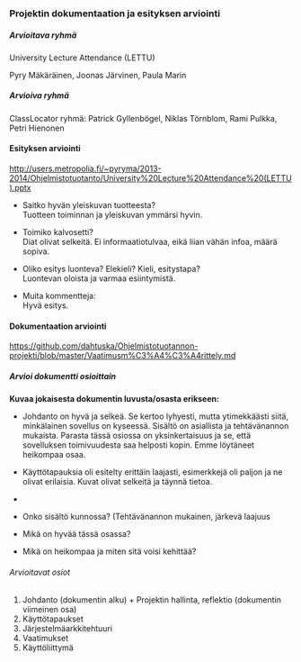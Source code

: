 ### Projektin dokumentaation ja esityksen arviointi

##### Arvioitava ryhmä

University Lecture Attendance (LETTU)

Pyry Mäkäräinen, Joonas Järvinen, Paula Marin

##### Arvioiva ryhmä

ClassLocator ryhmä: Patrick Gyllenbögel, Niklas Törnblom, Rami Pulkka, Petri Hienonen

#### Esityksen arviointi

http://users.metropolia.fi/~pyryma/2013-2014/Ohjelmistotuotanto/University%20Lecture%20Attendance%20(LETTU).pptx

 - Saitko hyvän yleiskuvan tuotteesta?
   <br> Tuotteen toiminnan ja yleiskuvan ymmärsi hyvin. 

 - Toimiko kalvosetti? 
   <br> Diat olivat selkeitä. Ei informaatiotulvaa, eikä liian vähän infoa, määrä sopiva.

 - Oliko esitys luonteva? Elekieli? Kieli, esitystapa? 
   <br> Luontevan oloista ja varmaa esiintymistä.

 - Muita kommentteja:
   <br> Hyvä esitys.
 
#### Dokumentaation arviointi

https://github.com/dahtuska/Ohjelmistotuotannon-projekti/blob/master/Vaatimusm%C3%A4%C3%A4rittely.md

##### Arvioi dokumentti osioittain

**Kuvaa jokaisesta dokumentin luvusta/osasta erikseen:**


 - Johdanto on hyvä ja selkeä. Se kertoo lyhyesti, mutta ytimekkäästi siitä, minkälainen sovellus on kyseessä.
Sisältö on asiallista ja tehtävänannon mukaista. Parasta tässä osiossa on yksinkertaisuus ja se, että sovelluksen  toimivuudesta saa helposti kopin. Emme löytäneet heikompaa osaa.

 - Käyttötapauksia oli esitelty erittäin laajasti, esimerkkejä oli paljon ja ne olivat erilaisia. Kuvat olivat selkeitä ja täynnä tietoa.
 - 
 - Onko sisältö kunnossa? (Tehtävänannon mukainen, järkevä laajuus
 - Mikä on hyvää tässä osassa?
 - Mikä on heikompaa ja miten sitä voisi kehittää?

###### Arvioitavat osiot

 1. Johdanto (dokumentin alku) + Projektin hallinta, reflektio (dokumentin viimeinen osa)
 2. Käyttötapaukset
 3. Järjestelmäarkkitehtuuri
 4. Vaatimukset
 5. Käyttöliittymä

